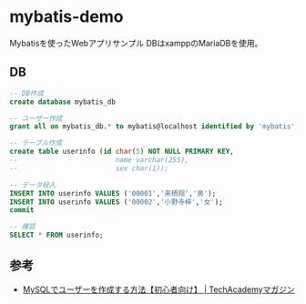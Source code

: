 # mybatis-demo
Mybatisを使ったWebアプリサンプル
DBはxamppのMariaDBを使用。

## DB

```sql
-- DB作成
create database mybatis_db

-- ユーザー作成
grant all on mybatis_db.* to mybatis@localhost identified by 'mybatis';

-- テーブル作成
create table userinfo (id char(5) NOT NULL PRIMARY KEY,
--                        name varchar(255),
--                        sex char(1)); 

-- データ投入
INSERT INTO userinfo VALUES ('00001','来栖翔','男');
INSERT INTO userinfo VALUES ('00002','小野寺梓','女');
commit

-- 確認
SELECT * FROM userinfo;
```

## 参考

* [MySQLでユーザーを作成する方法【初心者向け】 | TechAcademyマガジン](https://techacademy.jp/magazine/5110)
